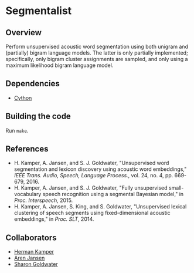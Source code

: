 Segmentalist
============

Overview
--------
Perform unsupervised acoustic word segmentation using both unigram and
(partially) bigram language models. The latter is only partially implemented;
specifically, only bigram cluster assignments are sampled, and only using a
maximum likelihood bigram language model.


Dependencies
------------
- [Cython](http://cython.org/)


Building the code
-----------------
Run `make`.


References
----------
- H. Kamper, A. Jansen, and S. J. Goldwater, "Unsupervised word segmentation
  and lexicon discovery using acoustic word embeddings," *IEEE Trans. Audio,
  Speech, Language Process.*, vol. 24, no. 4, pp. 669-679, 2016.
- H. Kamper, A. Jansen, and S. J. Goldwater, "Fully unsupervised
  small-vocabulary speech recognition using a segmental Bayesian model," in
  *Proc. Interspeech*, 2015.
- H. Kamper, A. Jansen, S. King, and S. Goldwater, "Unsupervised lexical
  clustering of speech segments using fixed-dimensional acoustic embeddings,"
  in *Proc. SLT*, 2014.


Collaborators
-------------
- [Herman Kamper](http://www.kamperh.com/)
- [Aren Jansen](http://www.clsp.jhu.edu/~ajansen/)
- [Sharon Goldwater](http://homepages.inf.ed.ac.uk/sgwater/)
